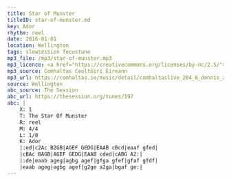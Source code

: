 ```yaml
---
title: Star of Munster
titleID: star-of-munster.md
key: Ador
rhythm: reel
date: 2016-01-01
location: Wellington
tags: slowsession focustune
mp3_file: /mp3/star-of-munster.mp3
mp3_licence: <a href="https://creativecommons.org/licenses/by-nc/2.5/">CC-BY-NC-2.5</a>
mp3_source: Comhaltas Ceoltóirí Éireann
mp3_url: https://comhaltas.ie/music/detail/comhaltaslive_204_6_dennis_alexander/
source: Wellington
abc_source: The Session
abc_url: https://thesession.org/tunes/197
abc: |
    X: 1
    T: The Star Of Munster
    R: reel
    M: 4/4
    L: 1/8
    K: Ador
    |:ed|c2Ac B2GB|AGEF GEDG|EAAB cBcd|eaaf gfed|
    |cBAc BAGB|AGEF GEDG|EAAB cded|cABG A2:|
    |:de|eaab ageg|agbg agef|gfga gfef|gfaf gfdf|
    |eaab ageg|agbg agef|g2ge a2ga|bgaf ge:|
---
```


